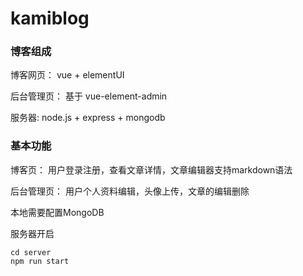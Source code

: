 # kamiblog


### 博客组成
博客网页： vue + elementUI

后台管理页： 基于 vue-element-admin

服务器: node.js + express + mongodb


### 基本功能
博客页： 用户登录注册，查看文章详情，文章编辑器支持markdown语法

后台管理页： 用户个人资料编辑，头像上传，文章的编辑删除

本地需要配置MongoDB


服务器开启
```
cd server
npm run start 
```
